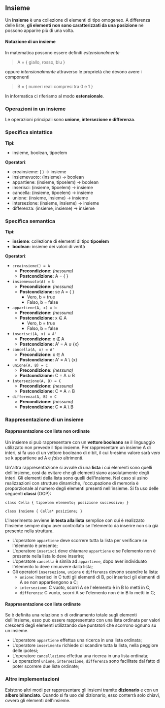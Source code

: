 ## Insieme
Un **insieme** è una collezione di elementi di tipo omogeneo. A differenza delle liste, **gli elementi non sono caratterizzati da una posizione** nè possono apparire più di una volta.

#### Notazione di un insieme
In matematica possono essere definiti *estensionalmente*

> A = { giallo, rosso, blu }

oppure *intensionalmente* attraverso le proprietà che devono avere i componenti

> B = { numeri reali compresi tra 0 e 1 }

In informatica ci riferiamo al modo **estensionale**.

### Operazioni in un insieme
Le operazioni principali sono **unione, intersezione e differenza**.

### Specifica sintattica
**Tipi**:
* insieme, boolean, tipoelem

**Operatori**:
* creainsieme: ( ) &rightarrow; insieme
* insiemevuoto: (insieme) &rightarrow; boolean
* appartiene: (insieme, tipoelem) &rightarrow; boolean
* inserisci: (insieme, tipoelem) &rightarrow; insieme
* cancella: (insieme, tipoelem) &rightarrow; insieme
* unione: (insieme, insieme) &rightarrow; insieme
* intersezione: (insieme, insieme) &rightarrow; insieme
* differenza: (insieme, insieme) &rightarrow; insieme

### Specifica semantica
**Tipi**:
* **insieme**: collezione di elementi di tipo **tipoelem**
* **boolean**: insieme dei valori di verità

**Operatori**:
* `creainsieme() = A`
  * **Precondizione:** *(nessuna)*
  * **Postcondizione:** A = { }
* `insiemevuoto(A) = b`
  * **Precondizione:** *(nessuna)*
  * **Postcondizione:** se A = { }
    * Vero, b = true
    * Falso, b = false
* `appartiene(A, x) = b`
  * **Precondizione:** *(nessuna)*
  * **Postcondizione:** x &in; A
    * Vero, b = true
    * Falso, b = false
* `inserisci(A, x) = A'`
  * **Precondizione:** x &notin; A
  * **Postcondizione:** A' = A &cup; {x}
* `cancella(A, x) = A'`
  * **Precondizione:** x &in; A
  * **Postcondizione:** A' = A \ {x}
* `unione(A, B) = C`
  * **Precondizione:** *(nessuna)*
  * **Postcondizione:** C = A &cup; B
* `intersezione(A, B) = C`
  * **Precondizione:** *(nessuna)*
  * **Postcondizione:** C = A &cap; B
* `differenza(A, B) = C`
  * **Precondizione:** *(nessuna)*
  * **Postcondizione:** C = A \ B
  
### Rappresentazione di un insieme

#### Rappresentazione con liste non ordinate
Un insieme si può rappresentare con un **vettore booleano** se il linguaggio utilizzato non prevede il tipo insieme. Per rappresentare un insieme A di interi, si fa uso di un vettore booleano di *n* bit, il cui *k*-esimo valore sarà *vero* se k appartiene ad A e *falso* altrimenti.

Un'altra rappresentazione si avvale di una **lista** i cui elementi sono quelli dell'insieme, così da evitare che gli elementi siano assolutamente degli interi.
Gli elementi della lista sono quelli dell'insieme. Nel caso si usino realizzazioni con strutture dinamiche, l'occupazione di memoria è proporzionale al numero degli elementi presenti nell'insieme. Si fa uso delle seguenti **classi** (OOP):

`class Cella {
  tipoelem elemento;
  posizione successivo;
}`

`class Insieme {
  Cella* posizione;
}`

L'inserimento avviene **in testa alla lista** semplice con cui è realizzato l'insieme sempre dopo aver controllato se l'elemento da inserire non sia già presente nella struttura.

- L'operatore `appartiene` deve scorrere tutta la lista per verificare se l'elemento è presente;
- L'operatore `inserisci` deve chiamare `appartiene` e se l'elemento non è presente nella lista lo deve inserire;
- L'operatore `cancella` è simila ad `appartiene`, dopo aver individuato l'elemento lo deve rimuovere dalla lista;
- Gli operatori `insersezione`, `unione` e `differenza` devono scandire la lista:
  - `unione`: inserisci in C tutti gli elementi di B, poi inserisci gli elementi di A se non appartiengono a C;
  - `intersezione`: C vuoto, scorri A se l'elemento è in B lo metti in C;
  - `differenza`: C vuoto, scorri A se l'elemento non è in B lo metti in C;

#### Rappresentazione con liste ordinate
Se è definita una relazione &le; di ordinamento totale sugli elementi dell'insieme, esso può essere rappresentato con una lista ordinata per valori crescenti degli elementi utilizzando due puntatori che scorrono ognuno su un insieme.

- L'operatore `appartiene` effettua una ricerca in una lista ordinata;
- L'operatore `inserimento` richiede di scandire tutta la lista, nella peggiore delle ipotesi;
- L'operatore `cancellazione` effettua una ricerca in una lista ordinata;
- Le operazioni `unione`, `intersezione`, `differenza` sono facilitate dal fatto di poter scorrere due liste ordinate;

### Altre implementazioni
Esistono altri modi per rappresentare gli insiemi tramite **dizionario** e con un **albero bilanciato**. Quando si fa uso del dizionario, esso conterrà solo chiavi, ovvero gli elementi dell'insieme.
